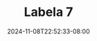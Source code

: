 --- 
title: "Labela  7"
description: "download bokep Labela  7   full vidio baru"
date: 2024-11-08T22:52:33-08:00
file_code: "tv33445371du"
draft: false
cover: "r2oneyq13abx4kit.jpg"
tags: ["Labela", "bokep-indo", "bokep-viral", "bokep-ig"]
length: 1265
fld_id: "1390197"
foldername: "Ahdasa"
categories: ["Ahdasa"]
views: 48
---